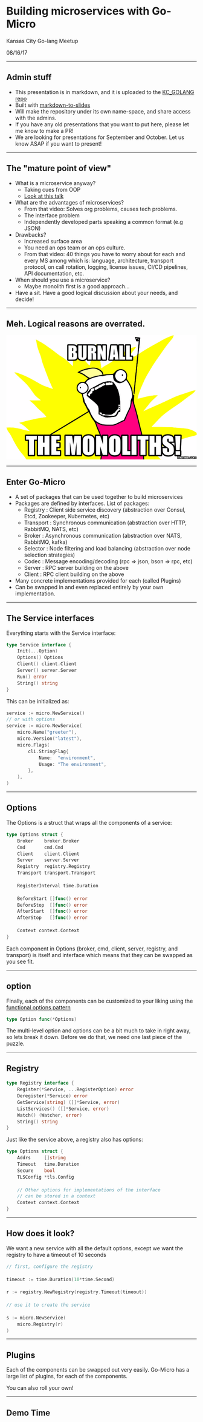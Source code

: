 # Building microservices with Go-Micro

Kansas City Go-lang Meetup

08/16/17

---

## Admin stuff

- This presentation is in markdown, and it is uploaded to the [KC_GOLANG repo](https://github.com/NDari/KC_GOLANG)
- Built with [markdown-to-slides](https://github.com/partageit/markdown-to-slides)
- Will make the repository under its own name-space, and share access with the admins.
- If you have any old presentations that you want to put here, please let me know to make a PR!
- We are looking for presentations for September and October. Let us know ASAP if you want to present!

---

## The "mature point of view"

- What is a microservice anyway?
  - Taking cues from OOP
  - [Look at this talk](https://www.youtube.com/watch?v=JXEjAwNWays&t)
- What are the advantages of microservices?
  - From that video: Solves org problems, causes tech problems.
  - The interface problem
  - Independently developed parts speaking a common format (e.g JSON)
- Drawbacks?
  - Increased surface area
  - You need an ops team or an ops culture.
  - From that video: 40 things you have to worry about for each and every MS
    among which is: language, architecture, transport protocol, on call rotation,
    logging, license issues, CI/CD pipelines, API documentation, etc.
- When should you use a microservice?
  - Maybe monolith first is a good approach...
- Have a sit. Have a good logical discussion about your needs, and decide!

---

## Meh. Logical reasons are overrated.

![Alt text](burnitall.png)

---

## Enter Go-Micro

- A set of packages that can be used together to build microservices
- Packages are defined by interfaces. List of packages:
  - Registry  : Client side service discovery (abstraction over Consul, Etcd, Zookeeper, Kubernetes, etc)
  - Transport : Synchronous communication (abstraction over HTTP, RabbitMQ, NATS, etc)
  - Broker    : Asynchronous communication (abstraction over NATS, RabbitMQ, kafka)
  - Selector  : Node filtering and load balancing (abstraction over node selection strategies)
  - Codec     : Message encoding/decoding (rpc => json, bson => rpc, etc)
  - Server    : RPC server building on the above
  - Client    : RPC client building on the above 
- Many concrete implementations provided for each (called Plugins)
- Can be swapped in and even replaced entirely by your own implementation.

---

## The Service interfaces

Everything starts with the Service interface:

```go
type Service interface {
    Init(...Option)
    Options() Options
    Client() client.Client
    Server() server.Server
    Run() error
    String() string
}
```

This can be initialized as:

```go
service := micro.NewService() 
// or with options
service := micro.NewService(
	micro.Name("greeter"),
	micro.Version("latest"),
    micro.Flags(
		cli.StringFlag{
			Name:  "environment",
			Usage: "The environment",
		},
	),
)
```

---

## Options

The Options is a struct that wraps all the components of a service:

```go
type Options struct {
	Broker    broker.Broker
	Cmd       cmd.Cmd
	Client    client.Client
	Server    server.Server
	Registry  registry.Registry
	Transport transport.Transport

	RegisterInterval time.Duration

	BeforeStart []func() error
	BeforeStop  []func() error
	AfterStart  []func() error
	AfterStop   []func() error

	Context context.Context
}
```

Each component in Options (broker, cmd, client, server, registry, and transport) is itself
and interface which means that they can be swapped as you see fit.

---

## option 

Finally, each of the components can be customized to your liking using the
[functional options pattern](https://dave.cheney.net/2014/10/17/functional-options-for-friendly-apis)

```go 
type Option func(*Options)
```

The multi-level option and options can be a bit much to take in right away, so lets break it down.
Before we do that, we need one last piece of the puzzle.

---

## Registry

```go
type Registry interface {
	Register(*Service, ...RegisterOption) error
	Deregister(*Service) error
	GetService(string) ([]*Service, error)
	ListServices() ([]*Service, error)
	Watch() (Watcher, error)
	String() string
}
```

Just like the service above, a registry also has options:

```go 
type Options struct {
	Addrs     []string
	Timeout   time.Duration
	Secure    bool
	TLSConfig *tls.Config

	// Other options for implementations of the interface
	// can be stored in a context
	Context context.Context
}
```

---

## How does it look?

We want a new service with all the default options, except we want the registry
to have a timeout of 10 seconds

```go
// first, configure the registry

timeout := time.Duration(10*time.Second)

r := registry.NewRegistry(registry.Timeout(timeout))

// use it to create the service

s := micro.NewService(
    micro.Registry(r)
)
```

---

## Plugins

Each of the components can be swapped out very easily. Go-Micro has a large list of
plugins, for each of the components.

You can also roll your own!

---

## Demo Time 

